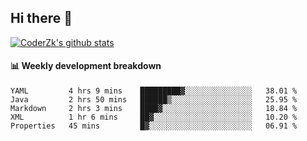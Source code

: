 ## Hi there 👋

[![CoderZk's github stats](https://github-readme-stats.vercel.app/api?username=zhoukuo123&show_icons=true&count_private=true)](https://github.com/anuraghazra/github-readme-stats)

#### :bar_chart: Weekly development breakdown

<!--START_SECTION:waka-->
```text
YAML         4 hrs 9 mins    █████████▓░░░░░░░░░░░░░░░   38.01 % 
Java         2 hrs 50 mins   ██████▒░░░░░░░░░░░░░░░░░░   25.95 % 
Markdown     2 hrs 3 mins    ████▓░░░░░░░░░░░░░░░░░░░░   18.84 % 
XML          1 hr 6 mins     ██▓░░░░░░░░░░░░░░░░░░░░░░   10.20 % 
Properties   45 mins         █▓░░░░░░░░░░░░░░░░░░░░░░░   06.91 % 
```
<!--END_SECTION:waka-->

